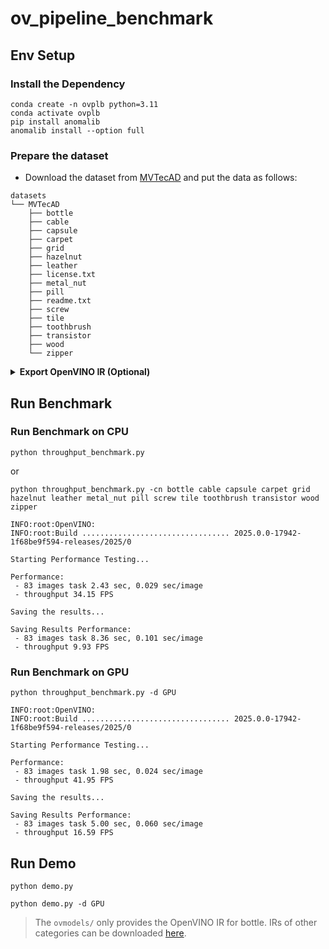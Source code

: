 # ov_pipeline_benchmark

## Env Setup

### Install the Dependency

```
conda create -n ovplb python=3.11
conda activate ovplb
pip install anomalib
anomalib install --option full
```

### Prepare the dataset

- Download the dataset from [MVTecAD](https://www.mvtec.com/company/research/datasets) and put the data as follows:

```
datasets
└── MVTecAD
    ├── bottle
    ├── cable
    ├── capsule
    ├── carpet
    ├── grid
    ├── hazelnut
    ├── leather
    ├── license.txt
    ├── metal_nut
    ├── pill
    ├── readme.txt
    ├── screw
    ├── tile
    ├── toothbrush
    ├── transistor
    ├── wood
    └── zipper
```

<details>
<summary><b>Export OpenVINO IR (Optional)</b></summary>
    
### Prepare the Model(Optional)

```
python export_ir.py -et -cn [your_category]
```

> It will download the weights from huggingface, please make sure you can access it.

```
ovmodels/
├── patchcore_resnet18_bottle
│   ├── model.bin
│   └── model.xml
├── patchcore_resnet18_cable
│   ├── model.bin
│   └── model.xml
├── patchcore_resnet18_capsule
│   ├── model.bin
│   └── model.xml
├── patchcore_resnet18_carpet
│   ├── model.bin
│   └── model.xml
├── patchcore_resnet18_grid
│   ├── model.bin
│   └── model.xml
├── patchcore_resnet18_hazelnut
│   ├── model.bin
│   └── model.xml
├── patchcore_resnet18_leather
│   ├── model.bin
│   └── model.xml
├── patchcore_resnet18_metal_nut
│   ├── model.bin
│   └── model.xml
├── patchcore_resnet18_pill
│   ├── model.bin
│   └── model.xml
├── patchcore_resnet18_screw
│   ├── model.bin
│   └── model.xml
├── patchcore_resnet18_tile
│   ├── model.bin
│   └── model.xml
├── patchcore_resnet18_toothbrush
│   ├── model.bin
│   └── model.xml
├── patchcore_resnet18_transistor
│   ├── model.bin
│   └── model.xml
├── patchcore_resnet18_wood
│   ├── model.bin
│   └── model.xml
└── patchcore_resnet18_zipper
    ├── model.bin
    └── model.xml
```
</details>

## Run Benchmark

### Run Benchmark on CPU

```
python throughput_benchmark.py
``` 
or



```
python throughput_benchmark.py -cn bottle cable capsule carpet grid hazelnut leather metal_nut pill screw tile toothbrush transistor wood zipper
```

```
INFO:root:OpenVINO:
INFO:root:Build ................................. 2025.0.0-17942-1f68be9f594-releases/2025/0

Starting Performance Testing...

Performance:
 - 83 images task 2.43 sec, 0.029 sec/image
 - throughput 34.15 FPS

Saving the results...

Saving Results Performance:
 - 83 images task 8.36 sec, 0.101 sec/image
 - throughput 9.93 FPS
```


### Run Benchmark on GPU

```
python throughput_benchmark.py -d GPU
```

```
INFO:root:OpenVINO:
INFO:root:Build ................................. 2025.0.0-17942-1f68be9f594-releases/2025/0

Starting Performance Testing...

Performance:
 - 83 images task 1.98 sec, 0.024 sec/image
 - throughput 41.95 FPS

Saving the results...

Saving Results Performance:
 - 83 images task 5.00 sec, 0.060 sec/image
 - throughput 16.59 FPS
```


## Run Demo

```
python demo.py
```

```
python demo.py -d GPU
```

> The `ovmodels/` only provides the OpenVINO IR for bottle. IRs of other categories can be downloaded [here]().
